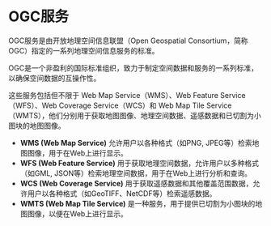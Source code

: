 # OGC服务

OGC服务是由开放地理空间信息联盟（Open Geospatial Consortium，简称OGC）指定的一系列地理空间信息服务的标准。

OGC是一个非盈利的国际标准组织，致力于制定空间数据和服务的一系列标准，以确保空间数据的互操作性。

这些服务包括但不限于 Web Map Service（WMS）、Web Feature Service（WFS）、Web Coverage Service（WCS）和 Web Map Tile Service（WMTS），他们分别用于获取地图图像、地理空间数据、遥感数据和已切割为小图块的地图图像。

- **WMS (Web Map Service)** 允许用户以各种格式（如PNG, JPEG等）检索地图图像，用于在Web上进行显示。
- **WFS (Web Feature Service)** 用于获取地理空间数据，允许用户以多种格式（如GML, JSON等）检索地理空间数据，用于在Web上进行分析和查询。
- **WCS (Web Coverage Service)** 用于获取遥感数据和其他覆盖范围数据，允许用户以各种格式（如GeoTIFF、NetCDF等）检索遥感数据。
- **WMTS (Web Map Tile Service)** 是一种服务，用于提供已切割为小图块的地图图像，以便在Web上进行显示。

